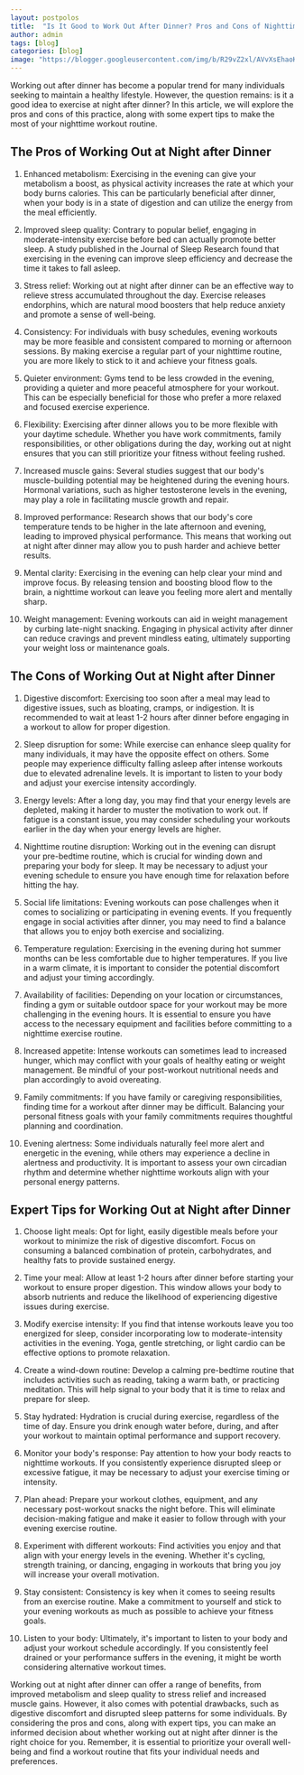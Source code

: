 ```yaml
---
layout: postpolos
title:  "Is It Good to Work Out After Dinner? Pros and Cons of Nighttime Exercise"
author: admin
tags: [blog]
categories: [blog]
image: "https://blogger.googleusercontent.com/img/b/R29vZ2xl/AVvXsEhaoKSSYXohV95eWXkrtmCejoQVNxD_laxemgcKt1we9hcBpGRo3kR3J-nue73bQdvC4P3cVvMN0QqqYeE5OZcnB2LgjEPLu_4xUOg2LDQYau3vBlEWa0jJhP2gBgpec7PUZrZZLVfSrxW7YcGARaN_Dgb2qxA8cBVpNfla4yseQ4CgF4PZiSlNLgSPqVVJ/s1600/20240407_184054.jpg"
---
```



<p>Working out after dinner has become a popular trend for many individuals seeking to maintain a healthy lifestyle. However, the question remains: is it a good idea to exercise at night after dinner? In this article, we will explore the pros and cons of this practice, along with some expert tips to make the most of your nighttime workout routine.</p>
<h2>The Pros of Working Out at Night after Dinner</h2>
<ol>
<li>
<p>Enhanced metabolism: Exercising in the evening can give your metabolism a boost, as physical activity increases the rate at which your body burns calories. This can be particularly beneficial after dinner, when your body is in a state of digestion and can utilize the energy from the meal efficiently.</p>
</li>
<li>
<p>Improved sleep quality: Contrary to popular belief, engaging in moderate-intensity exercise before bed can actually promote better sleep. A study published in the Journal of Sleep Research found that exercising in the evening can improve sleep efficiency and decrease the time it takes to fall asleep.</p>
</li>
<li>
<p>Stress relief: Working out at night after dinner can be an effective way to relieve stress accumulated throughout the day. Exercise releases endorphins, which are natural mood boosters that help reduce anxiety and promote a sense of well-being.</p>
</li>
<li>
<p>Consistency: For individuals with busy schedules, evening workouts may be more feasible and consistent compared to morning or afternoon sessions. By making exercise a regular part of your nighttime routine, you are more likely to stick to it and achieve your fitness goals.</p>
</li>
<li>
<p>Quieter environment: Gyms tend to be less crowded in the evening, providing a quieter and more peaceful atmosphere for your workout. This can be especially beneficial for those who prefer a more relaxed and focused exercise experience.</p>
</li>
<li>
<p>Flexibility: Exercising after dinner allows you to be more flexible with your daytime schedule. Whether you have work commitments, family responsibilities, or other obligations during the day, working out at night ensures that you can still prioritize your fitness without feeling rushed.</p>
</li>
<li>
<p>Increased muscle gains: Several studies suggest that our body's muscle-building potential may be heightened during the evening hours. Hormonal variations, such as higher testosterone levels in the evening, may play a role in facilitating muscle growth and repair.</p>
</li>
<li>
<p>Improved performance: Research shows that our body's core temperature tends to be higher in the late afternoon and evening, leading to improved physical performance. This means that working out at night after dinner may allow you to push harder and achieve better results.</p>
</li>
<li>
<p>Mental clarity: Exercising in the evening can help clear your mind and improve focus. By releasing tension and boosting blood flow to the brain, a nighttime workout can leave you feeling more alert and mentally sharp.</p>
</li>
<li>
<p>Weight management: Evening workouts can aid in weight management by curbing late-night snacking. Engaging in physical activity after dinner can reduce cravings and prevent mindless eating, ultimately supporting your weight loss or maintenance goals.</p>
</li>
</ol>
<h2>The Cons of Working Out at Night after Dinner</h2>
<ol>
<li>
<p>Digestive discomfort: Exercising too soon after a meal may lead to digestive issues, such as bloating, cramps, or indigestion. It is recommended to wait at least 1-2 hours after dinner before engaging in a workout to allow for proper digestion.</p>
</li>
<li>
<p>Sleep disruption for some: While exercise can enhance sleep quality for many individuals, it may have the opposite effect on others. Some people may experience difficulty falling asleep after intense workouts due to elevated adrenaline levels. It is important to listen to your body and adjust your exercise intensity accordingly.</p>
</li>
<li>
<p>Energy levels: After a long day, you may find that your energy levels are depleted, making it harder to muster the motivation to work out. If fatigue is a constant issue, you may consider scheduling your workouts earlier in the day when your energy levels are higher.</p>
</li>
<li>
<p>Nighttime routine disruption: Working out in the evening can disrupt your pre-bedtime routine, which is crucial for winding down and preparing your body for sleep. It may be necessary to adjust your evening schedule to ensure you have enough time for relaxation before hitting the hay.</p>
</li>
<li>
<p>Social life limitations: Evening workouts can pose challenges when it comes to socializing or participating in evening events. If you frequently engage in social activities after dinner, you may need to find a balance that allows you to enjoy both exercise and socializing.</p>
</li>
<li>
<p>Temperature regulation: Exercising in the evening during hot summer months can be less comfortable due to higher temperatures. If you live in a warm climate, it is important to consider the potential discomfort and adjust your timing accordingly.</p>
</li>
<li>
<p>Availability of facilities: Depending on your location or circumstances, finding a gym or suitable outdoor space for your workout may be more challenging in the evening hours. It is essential to ensure you have access to the necessary equipment and facilities before committing to a nighttime exercise routine.</p>
</li>
<li>
<p>Increased appetite: Intense workouts can sometimes lead to increased hunger, which may conflict with your goals of healthy eating or weight management. Be mindful of your post-workout nutritional needs and plan accordingly to avoid overeating.</p>
</li>
<li>
<p>Family commitments: If you have family or caregiving responsibilities, finding time for a workout after dinner may be difficult. Balancing your personal fitness goals with your family commitments requires thoughtful planning and coordination.</p>
</li>
<li>
<p>Evening alertness: Some individuals naturally feel more alert and energetic in the evening, while others may experience a decline in alertness and productivity. It is important to assess your own circadian rhythm and determine whether nighttime workouts align with your personal energy patterns.</p>
</li>
</ol>
<h2>Expert Tips for Working Out at Night after Dinner</h2>
<ol>
<li>
<p>Choose light meals: Opt for light, easily digestible meals before your workout to minimize the risk of digestive discomfort. Focus on consuming a balanced combination of protein, carbohydrates, and healthy fats to provide sustained energy.</p>
</li>
<li>
<p>Time your meal: Allow at least 1-2 hours after dinner before starting your workout to ensure proper digestion. This window allows your body to absorb nutrients and reduce the likelihood of experiencing digestive issues during exercise.</p>
</li>
<li>
<p>Modify exercise intensity: If you find that intense workouts leave you too energized for sleep, consider incorporating low to moderate-intensity activities in the evening. Yoga, gentle stretching, or light cardio can be effective options to promote relaxation.</p>
</li>
<li>
<p>Create a wind-down routine: Develop a calming pre-bedtime routine that includes activities such as reading, taking a warm bath, or practicing meditation. This will help signal to your body that it is time to relax and prepare for sleep.</p>
</li>
<li>
<p>Stay hydrated: Hydration is crucial during exercise, regardless of the time of day. Ensure you drink enough water before, during, and after your workout to maintain optimal performance and support recovery.</p>
</li>
<li>
<p>Monitor your body's response: Pay attention to how your body reacts to nighttime workouts. If you consistently experience disrupted sleep or excessive fatigue, it may be necessary to adjust your exercise timing or intensity.</p>
</li>
<li>
<p>Plan ahead: Prepare your workout clothes, equipment, and any necessary post-workout snacks the night before. This will eliminate decision-making fatigue and make it easier to follow through with your evening exercise routine.</p>
</li>
<li>
<p>Experiment with different workouts: Find activities you enjoy and that align with your energy levels in the evening. Whether it's cycling, strength training, or dancing, engaging in workouts that bring you joy will increase your overall motivation.</p>
</li>
<li>
<p>Stay consistent: Consistency is key when it comes to seeing results from an exercise routine. Make a commitment to yourself and stick to your evening workouts as much as possible to achieve your fitness goals.</p>
</li>
<li>
<p>Listen to your body: Ultimately, it's important to listen to your body and adjust your workout schedule accordingly. If you consistently feel drained or your performance suffers in the evening, it might be worth considering alternative workout times.</p>
</li>
</ol>
<p>Working out at night after dinner can offer a range of benefits, from improved metabolism and sleep quality to stress relief and increased muscle gains. However, it also comes with potential drawbacks, such as digestive discomfort and disrupted sleep patterns for some individuals. By considering the pros and cons, along with expert tips, you can make an informed decision about whether working out at night after dinner is the right choice for you. Remember, it is essential to prioritize your overall well-being and find a workout routine that fits your individual needs and preferences.</p>

